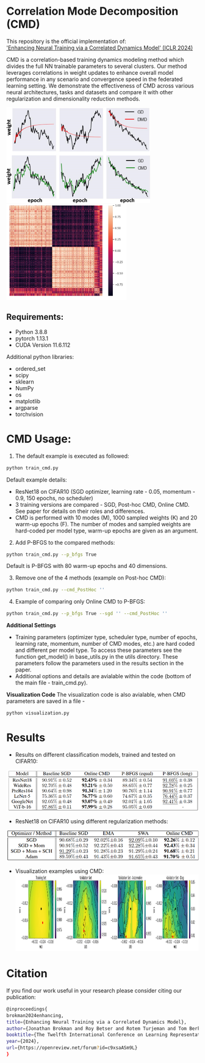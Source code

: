 # **Correlation Mode Decomposition (CMD)**

This repository is the official implementation of:  
['Enhancing Neural Training via a Correlated Dynamics Model' (ICLR 2024)](https://iclr.cc/virtual/2024/poster/18304)  
  
CMD is a correlation-based training dynamics modeling method which divides the full NN trainable parameters to several clusters. Our method leverages correlations in weight updates to enhance overall model performance in any scenario and convergence speed in the federated learning setting. We demonstrate the effectiveness of CMD across various neural architectures, tasks and datasets and compare it with other regularization and dimensionality reduction methods.  
   
<img src="images/cmd_vs_dmd.png" alt="" height="250"/> <img src="images/corr_mat_example.png" alt="" height="250"/>


## **Requirements:**
- Python 3.8.8
- pytorch 1.13.1
- CUDA Version 11.6.112

Additional python libraries:
- ordered_set
- scipy
- sklearn
- NumPy
- os
- matplotlib
- argparse
- torchvision


# **CMD Usage**:
1) The default example is executed as followed:
```sh
python train_cmd.py
```

Default example details:
 - ResNet18 on CIFAR10 (SGD optimizer, learning rate - 0.05, momentum - 0.9, 150 epochs, no scheduler)
 - 3 training versions are compared - SGD, Post-hoc CMD, Online CMD. See paper for details on their roles and differences.
 - CMD is performed with 10 modes (M), 1000 sampled weights (K) and 20 warm-up epochs (F).
 The number of modes and sampled weights are hard-coded per model type, warm-up epochs are given as an argument.
 
2) Add P-BFGS to the compared methods:
```sh
python train_cmd.py --p_bfgs True
```
Default is P-BFGS with 80 warm-up epochs and 40 dimensions.

3) Remove one of the 4 methods (example on Post-hoc CMD):
```sh
python train_cmd.py --cmd_PostHoc ''
```

4) Example of comparing only Online CMD to P-BFGS:
```sh
python train_cmd.py --p_bfgs True --sgd '' --cmd_PostHoc ''
```

**Additional Settings**
- Training parameters (optimizer type, scheduler type, number of epochs, learning rate, momentum, number of CMD modes, etc.) are hard coded and different per model type. To access these parameters see the function get_model() in base_utils.py in the utils directory. These parameters follow the parameters used in the results section in the paper.  
- Additional options and details are avialable within the code (bottom of the main file - train_cmd.py).

**Visualization Code**
The visualization code is also avialable, when CMD parameters are saved in a file - 
```sh
python visualization.py
```

# **Results**
- Results on different classification models, trained and tested on CIFAR10:  
<img src="images/result_table.png" alt=""/>  

- ResNet18 on CIFAR10 using different regularization methods:  
<img src="images/results_table_2.png" alt=""/>

- Visualization examples using CMD:
  <img src="images/vis_results.png" alt="" height="200"/>  


# **Citation**
If you find our work useful in your research please consider citing our publication:

```sh
@inproceedings{
brokman2024enhancing,
title={Enhancing Neural Training via a Correlated Dynamics Model},
author={Jonathan Brokman and Roy Betser and Rotem Turjeman and Tom Berkov and Ido Cohen and Guy Gilboa},
booktitle={The Twelfth International Conference on Learning Representations},
year={2024},
url={https://openreview.net/forum?id=c9xsaASm9L}
}
```

